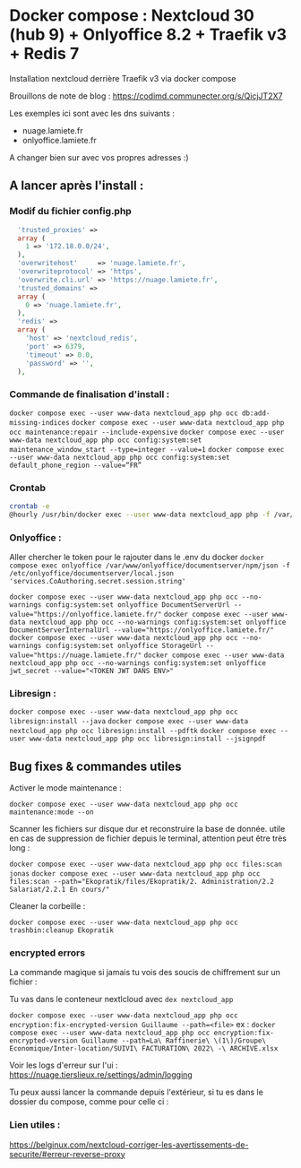 # Docker compose : Nextcloud 30 (hub 9) + Onlyoffice 8.2 + Traefik v3 + Redis 7

Installation nextcloud derrière Traefik v3 via docker compose

Brouillons de note de blog : https://codimd.communecter.org/s/QicjJT2X7

Les exemples ici sont avec les dns suivants :
- nuage.lamiete.fr
- onlyoffice.lamiete.fr

A changer bien sur avec vos propres adresses :)


## A lancer après l'install :

### Modif du fichier config.php

```php
  'trusted_proxies' =>                                          
  array (                  
    1 => '172.18.0.0/24',                                       
  ),                                                            
  'overwritehost'     => 'nuage.lamiete.fr',
  'overwriteprotocol' => 'https',
  'overwrite.cli.url' => 'https://nuage.lamiete.fr',
  'trusted_domains' => 
  array (
    0 => 'nuage.lamiete.fr',
  ),
  'redis' => 
  array (
    'host' => 'nextcloud_redis', 
    'port' => 6379,
    'timeout' => 0.0,
    'password' => '',
  ),

```

### Commande de finalisation d'install :

`docker compose exec --user www-data nextcloud_app php occ db:add-missing-indices`
`docker compose exec --user www-data nextcloud_app php occ maintenance:repair --include-expensive`
`docker compose exec --user www-data nextcloud_app php occ config:system:set maintenance_window_start --type=integer --value=1`
`docker compose exec --user www-data nextcloud_app php occ config:system:set default_phone_region --value=“FR”`

### Crontab 

```bash
crontab -e
@hourly /usr/bin/docker exec --user www-data nextcloud_app php -f /var/www/html/cron.php
```

### Onlyoffice :

Aller chercher le token pour le rajouter dans le .env du docker
`docker compose exec onlyoffice /var/www/onlyoffice/documentserver/npm/json -f /etc/onlyoffice/documentserver/local.json 'services.CoAuthoring.secret.session.string'`

<!-- allow to set onlyoffice as local container (a checker si tjrs necessaire dans v30?)
`docker compose exec --user www-data nextcloud_app php occ --no-warnings config:system:set allow_local_remote_servers --value=true`
 -->

`docker compose exec --user www-data nextcloud_app php occ --no-warnings config:system:set onlyoffice DocumentServerUrl --value="https://onlyoffice.lamiete.fr/"`
`docker compose exec --user www-data nextcloud_app php occ --no-warnings config:system:set onlyoffice DocumentServerInternalUrl --value="https://onlyoffice.lamiete.fr/"`
`docker compose exec --user www-data nextcloud_app php occ --no-warnings config:system:set onlyoffice StorageUrl --value="https://nuage.lamiete.fr/"`
`docker compose exec --user www-data nextcloud_app php occ --no-warnings config:system:set onlyoffice jwt_secret --value="<TOKEN JWT DANS ENV>"`

### Libresign :

`docker compose exec --user www-data nextcloud_app php occ libresign:install --java`
`docker compose exec --user www-data nextcloud_app php occ libresign:install --pdftk`
`docker compose exec --user www-data nextcloud_app php occ libresign:install --jsignpdf`


## Bug fixes & commandes utiles

Activer le mode maintenance : 

`docker compose exec --user www-data nextcloud_app php occ maintenance:mode --on`

Scanner les fichiers sur disque dur et reconstruire la base de donnée. utile en cas de suppression de fichier depuis le terminal, attention peut être très long :

`docker compose exec --user www-data nextcloud_app php occ files:scan jonas`
`docker compose exec --user www-data nextcloud_app php occ files:scan --path="Ekopratik/files/Ekopratik/2. Administration/2.2 Salariat/2.2.1 En cours/"`

Cleaner la corbeille : 

`docker compose exec --user www-data nextcloud_app php occ trashbin:cleanup Ekopratik`


### encrypted errors

La commande magique si jamais tu vois des soucis de chiffrement sur un fichier :

Tu vas dans le conteneur nextlcloud avec `dex nextcloud_app`

`docker compose exec --user www-data nextcloud_app php occ encryption:fix-encrypted-version Guillaume --path=<file>`
	ex :
`docker compose exec --user www-data nextcloud_app php occ encryption:fix-encrypted-version Guillaume --path=La\ Raffinerie\ \(1\)/Groupe\ Economique/Inter-location/SUIVI\ FACTURATION\ 2022\ -\ ARCHIVE.xlsx `

Voir les logs d'erreur sur l'ui : https://nuage.tierslieux.re/settings/admin/logging

Tu peux aussi lancer la commande depuis l'extérieur, si tu es dans le dossier du compose, comme pour celle ci :


### Lien utiles :

https://belginux.com/nextcloud-corriger-les-avertissements-de-securite/#erreur-reverse-proxy